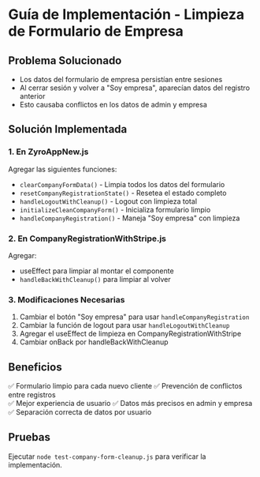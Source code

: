 
# Guía de Implementación - Limpieza de Formulario de Empresa

## Problema Solucionado
- Los datos del formulario de empresa persistían entre sesiones
- Al cerrar sesión y volver a "Soy empresa", aparecían datos del registro anterior
- Esto causaba conflictos en los datos de admin y empresa

## Solución Implementada

### 1. En ZyroAppNew.js

Agregar las siguientes funciones:
- `clearCompanyFormData()` - Limpia todos los datos del formulario
- `resetCompanyRegistrationState()` - Resetea el estado completo
- `handleLogoutWithCleanup()` - Logout con limpieza total
- `initializeCleanCompanyForm()` - Inicializa formulario limpio
- `handleCompanyRegistration()` - Maneja "Soy empresa" con limpieza

### 2. En CompanyRegistrationWithStripe.js

Agregar:
- useEffect para limpiar al montar el componente
- `handleBackWithCleanup()` para limpiar al volver

### 3. Modificaciones Necesarias

1. Cambiar el botón "Soy empresa" para usar `handleCompanyRegistration`
2. Cambiar la función de logout para usar `handleLogoutWithCleanup`
3. Agregar el useEffect de limpieza en CompanyRegistrationWithStripe
4. Cambiar onBack por handleBackWithCleanup

## Beneficios

✅ Formulario limpio para cada nuevo cliente
✅ Prevención de conflictos entre registros  
✅ Mejor experiencia de usuario
✅ Datos más precisos en admin y empresa
✅ Separación correcta de datos por usuario

## Pruebas

Ejecutar `node test-company-form-cleanup.js` para verificar la implementación.
